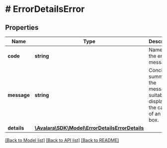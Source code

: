 # # ErrorDetailsError

## Properties

Name | Type | Description | Notes
------------ | ------------- | ------------- | -------------
**code** | **string** | Name of the error or message. | [optional]
**message** | **string** | Concise summary of the message, suitable for display in the caption of an alert box. | [optional]
**details** | [**\Avalara\SDK\Model\ErrorDetailsErrorDetails**](ErrorDetailsErrorDetails.md) |  | [optional]

[[Back to Model list]](../../README.md#models) [[Back to API list]](../../README.md#endpoints) [[Back to README]](../../README.md)
